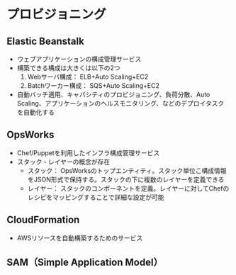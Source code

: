 # プロビジョニング

## Elastic Beanstalk
* ウェブアプリケーションの構成管理サービス
* 構築できる構成は大きくは以下の2つ
  1. Webサーバ構成： ELB+Auto Scaling+EC2
  2. Batchワーカー構成： SQS+Auto Scaling+EC2
* 自動バッチ適用、キャパシティのプロビジョニング、負荷分散、Auto Scaling、アプリケーションのヘルスモニタリング、などのデプロイタスクを自動化する

## OpsWorks
* Chef/Puppetを利用したインフラ構成管理サービス
* スタック・レイヤーの概念が存在
  - スタック： OpsWorksのトップエンティティ。スタック単位こ構成情報をJSON形式で保持する。スタックの下に複数のレイヤーを定義できる
  - レイヤー： スタックのコンポーネントを定義。レイヤーに対してChefのレシピをマッピングすることで詳細な設定が可能

## CloudFormation
* AWSリソースを自動構築するためのサービス

## SAM（Simple Application Model）
